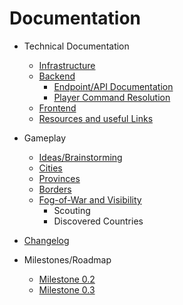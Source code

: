 # Documentation

- Technical Documentation

  - [Infrastructure](./technical/infrastructure.md)
  - [Backend](./technical/backend.md)
    - [Endpoint/API Documentation](./technical/api.md)
    - [Player Command Resolution](./technical/commandresolution.md) 
  - [Frontend](./technical/frontend.md)
  - [Resources and useful Links](./technical/usefulresources.md)
- Gameplay
  - [Ideas/Brainstorming](./game/ideas.md)
  - [Cities](./game/cities.md)
  - [Provinces](./game/provinces.md)
  - [Borders](./game/borders.md)
  - [Fog-of-War and Visibility](./game/fogOfWar.md)
    - Scouting
    - Discovered Countries
- [Changelog](./changelog/changelog.md)
- Milestones/Roadmap
  - [Milestone 0.2](./roadmap/milestone_0_2.md)
  - [Milestone 0.3](./roadmap/milestone_0_3.md)

